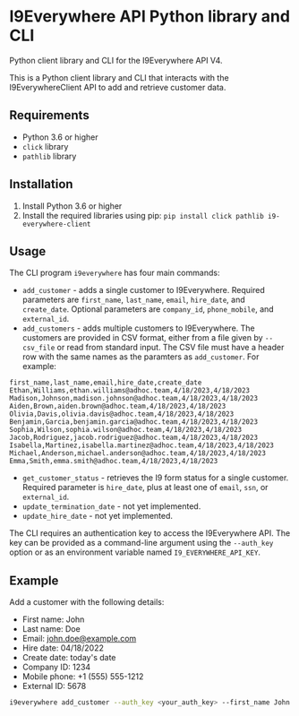 # I9Everywhere API Python library and CLI

Python client library and CLI for the I9Everywhere API V4.

This is a Python client library and CLI that interacts with the I9EverywhereClient API to add and retrieve customer data.

## Requirements

- Python 3.6 or higher
- `click` library
- `pathlib` library

## Installation

1. Install Python 3.6 or higher
1. Install the required libraries using pip: `pip install click pathlib i9-everywhere-client`

## Usage

The CLI program `i9everywhere` has four main commands:

- `add_customer` - adds a single customer to I9Everywhere. Required parameters are `first_name`, `last_name`, `email`, `hire_date`, and `create_date`. Optional parameters are `company_id`, `phone_mobile`, and `external_id`.
- `add_customers` - adds multiple customers to I9Everywhere. The customers are provided in CSV format, either from a file given by `--csv_file` or read from standard input. The CSV file must have a header row with the same names as the paramters as `add_customer`. For example:

```csv
first_name,last_name,email,hire_date,create_date
Ethan,Williams,ethan.williams@adhoc.team,4/18/2023,4/18/2023
Madison,Johnson,madison.johnson@adhoc.team,4/18/2023,4/18/2023
Aiden,Brown,aiden.brown@adhoc.team,4/18/2023,4/18/2023
Olivia,Davis,olivia.davis@adhoc.team,4/18/2023,4/18/2023
Benjamin,Garcia,benjamin.garcia@adhoc.team,4/18/2023,4/18/2023
Sophia,Wilson,sophia.wilson@adhoc.team,4/18/2023,4/18/2023
Jacob,Rodriguez,jacob.rodriguez@adhoc.team,4/18/2023,4/18/2023
Isabella,Martinez,isabella.martinez@adhoc.team,4/18/2023,4/18/2023
Michael,Anderson,michael.anderson@adhoc.team,4/18/2023,4/18/2023
Emma,Smith,emma.smith@adhoc.team,4/18/2023,4/18/2023
```

- `get_customer_status` - retrieves the I9 form status for a single customer. Required parameter is `hire_date`, plus at least one of `email`, `ssn`, or `external_id`.
- `update_termination_date` - not yet implemented.
- `update_hire_date` - not yet implemented.

The CLI requires an authentication key to access the I9Everywhere API. The key can be provided as a command-line argument using the `--auth_key` option or as an environment variable named `I9_EVERYWHERE_API_KEY`.

## Example

Add a customer with the following details:

- First name: John
- Last name: Doe
- Email: john.doe@example.com
- Hire date: 04/18/2022
- Create date: today's date
- Company ID: 1234
- Mobile phone: +1 (555) 555-1212
- External ID: 5678

```sh
i9everywhere add_customer --auth_key <your_auth_key> --first_name John --last_name Doe --email john.doe@example.com --hire_date 04/18/2022 --company_id 1234 --phone_mobile "+1 (555) 555-1212" --external_id 5678
```
